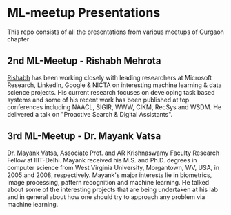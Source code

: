 # ML-meetup Presentations
This repo consists of all the presentations from various meetups of Gurgaon chapter

## 2nd ML-Meetup - Rishabh Mehrota
[Rishabh](http://www.rishabhmehrotra.com/) has been working closely with leading researchers at Microsoft Research, LinkedIn, Google  & NICTA on interesting machine learning & data science projects. His current research focuses on developing task based systems and some of his recent work has been published at top conferences including NAACL, SIGIR, WWW, CIKM, RecSys and WSDM.  He delivered a talk on "Proactive Search & Digital Assistants". 

## 3rd ML-Meetup - Dr. Mayank Vatsa
[Dr. Mayank Vatsa](https://www.iiitd.edu.in/~mayank/), Associate Prof. and AR Krishnaswamy Faculty Research Fellow at IIIT-Delhi. Mayank received his M.S. and Ph.D. degrees in computer science from West Virginia University, Morgantown, WV, USA, in 2005 and 2008, respectively.
Mayank's major interests lie in biometrics, image processing, pattern recognition and machine learning. He talked about some of the interesting projects that are being undertaken at his lab and in general about how one should try to approach any problem via machine learning.
